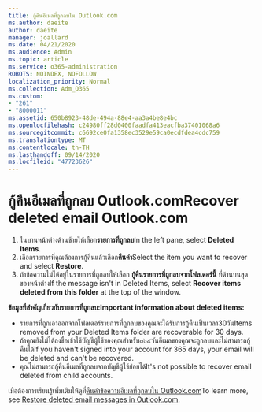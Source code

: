 ```yaml
---
title: กู้คืนอีเมลที่ถูกลบใน Outlook.com
ms.author: daeite
author: daeite
manager: joallard
ms.date: 04/21/2020
ms.audience: Admin
ms.topic: article
ms.service: o365-administration
ROBOTS: NOINDEX, NOFOLLOW
localization_priority: Normal
ms.collection: Adm_O365
ms.custom:
- "261"
- "8000011"
ms.assetid: 650b8923-48de-494a-88e4-aa3a4be8e4bc
ms.openlocfilehash: c24980ff28d0400faadfa413eacfba37401068a6
ms.sourcegitcommit: c6692ce0fa1358ec3529e59ca0ecdfdea4cdc759
ms.translationtype: MT
ms.contentlocale: th-TH
ms.lasthandoff: 09/14/2020
ms.locfileid: "47723626"
---
```

# <a name="recover-deleted-email-outlookcom"></a><span data-ttu-id="d4357-102">กู้คืนอีเมลที่ถูกลบ Outlook.com</span><span class="sxs-lookup"><span data-stu-id="d4357-102">Recover deleted email Outlook.com</span></span>

1. <span data-ttu-id="d4357-103">ในบานหน้าต่างด้านซ้ายให้เลือก**รายการที่ถูกลบ**</span><span class="sxs-lookup"><span data-stu-id="d4357-103">In the left pane, select **Deleted Items**.</span></span>
2. <span data-ttu-id="d4357-104">เลือกรายการที่คุณต้องการกู้คืนแล้วเลือก**คืนค่า**</span><span class="sxs-lookup"><span data-stu-id="d4357-104">Select the item you want to recover and select **Restore**.</span></span>
3. <span data-ttu-id="d4357-105">ถ้าข้อความไม่ได้อยู่ในรายการที่ถูกลบให้เลือก **กู้คืนรายการที่ถูกลบจากโฟลเดอร์นี้** ที่ด้านบนสุดของหน้าต่าง</span><span class="sxs-lookup"><span data-stu-id="d4357-105">If the message isn't in Deleted Items, select **Recover items deleted from this folder** at the top of the window.</span></span>

 <span data-ttu-id="d4357-106">**ข้อมูลที่สำคัญเกี่ยวกับรายการที่ถูกลบ:**</span><span class="sxs-lookup"><span data-stu-id="d4357-106">**Important information about deleted items:**</span></span>
  
- <span data-ttu-id="d4357-107">รายการที่ถูกเอาออกจากโฟลเดอร์รายการที่ถูกลบของคุณจะได้รับการกู้คืนเป็นเวลา30วัน</span><span class="sxs-lookup"><span data-stu-id="d4357-107">Items removed from your Deleted Items folder are recoverable for 30 days.</span></span>
- <span data-ttu-id="d4357-108">ถ้าคุณยังไม่ได้ลงชื่อเข้าใช้บัญชีผู้ใช้ของคุณสำหรับ๓๖๕วันอีเมลของคุณจะถูกลบและไม่สามารถกู้คืนได้</span><span class="sxs-lookup"><span data-stu-id="d4357-108">If you haven't signed into your account for 365 days, your email will be deleted and can't be recovered.</span></span>
- <span data-ttu-id="d4357-109">คุณไม่สามารถกู้คืนอีเมลที่ถูกลบจากบัญชีผู้ใช้ย่อยได้</span><span class="sxs-lookup"><span data-stu-id="d4357-109">It's not possible to recover email deleted from child accounts.</span></span>

<span data-ttu-id="d4357-110">เมื่อต้องการเรียนรู้เพิ่มเติมให้ดูที่[คืนค่าข้อความอีเมลที่ถูกลบใน Outlook.com](https://support.office.com/article/cf06ab1b-ae0b-418c-a4d9-4e895f83ed50?wt.mc_id=Office_Outlook_com_Alchemy)</span><span class="sxs-lookup"><span data-stu-id="d4357-110">To learn more, see [Restore deleted email messages in Outlook.com](https://support.office.com/article/cf06ab1b-ae0b-418c-a4d9-4e895f83ed50?wt.mc_id=Office_Outlook_com_Alchemy).</span></span>